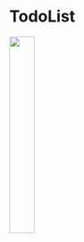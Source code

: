 # TodoList

<img src="https://user-images.githubusercontent.com/23694053/162581933-06a4a01b-f5d3-4792-a7c6-defd4b5f69a6.png" width="30%" height="30%" />
